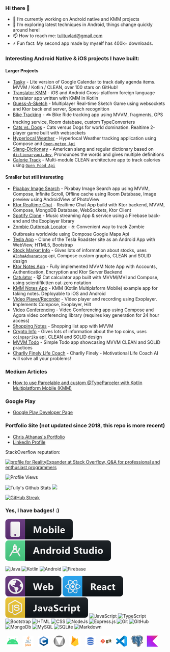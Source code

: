 ### Hi there 👋

<!--
**realityexpander/realityexpander** is a ✨ _special_ ✨ repository because its `README.md` (this file) appears on your GitHub profile.
-->

- 🔭 I’m currently working on Android native and KMM projects
- 🌱 I’m exploring latest techniques in Android, things change quickly around here!
- 📫 How to reach me: tulituvlad@gmail.com
- ⚡ Fun fact: My second app made by myself has 400k+ downloads.

### Interesting Android Native & iOS projects I have built:

#### Larger Projects
- [Tasky](https://github.com/realityexpander/Tasky) - Lite version of Google Calendar to track daily agenda items. MVVM / Kotlin / CLEAN, over 100 stars on GitHub!
- [Translator KMM](https://github.com/realityexpander/Translator_KMM) - iOS and Android Cross-platform foreign language translator app written with KMM in Kotlin
- [Guess-A-Sketch](https://github.com/realityexpander/GuessASketch) - Multiplayer Real-time Sketch Game using websockets and Ktor back end server, Speech recognition
- [Bike Tracking](https://github.com/realityexpander/BikingApp) - 🚲 Bike Ride tracking app using MVVM, fragments, GPS tracking service, Room database, custom TypeConverters
- [Cats vs. Dogs](https://github.com/realityexpander/CatsVsDogsAndroid) - Cats versus Dogs for world domination. Realtime 2-player game built with websockets
- [Hyperlocal Weather](https://github.com/realityexpander/HyperlocalWeather) - Hyperlocal Weather tracking application using Compose and [`Open-meteo Api`](https://open-meteo.com)
- [Slang-Dictionary](https://github.com/realityexpander/Slang-Dictionary) - American slang and regular dictionary based on [`dictionaryapi.dev`](https://dictionaryapi.dev), Pronounces the words and gives multiple definitions
- [Calorie Track](https://github.com/realityexpander/CalorieTrack) - Multi-module CLEAN architecture app to track calories using [`Open Food Api`](https://world.openfoodfacts.org/)

#### Smaller but still interesting
- [Pixabay Image Search](https://github.com/realityexpander/PixabayApp) - Pixabay Image Search app using MVVM, Compose, Infinite Scroll, Offline cache using Room Database, Image preview using AndroidView of PhotoView
- [Ktor Realtime Chat](https://github.com/realityexpander/KtorAndroidChat) - Realtime Chat App build with Ktor backend, MVVM, Compose, MongoDB Database, WebSockets, Ktor Client
- [Spotify Clone](https://github.com/realityexpander/SpotifyClone) - Music streaming App & service using a Firebase back-end and the Exoplayer library
- [Zombie Outbreak Locator](https://github.com/realityexpander/ZombieOutbreakLocator) -  ☣️ Convenient way to track Zombie Outbreaks worldwide using Compose Google Maps Api
- [Tesla App](https://github.com/realityexpander/TeslaRoadster) - Clone of the Tesla Roadster site as an Android App with WebView, HTML5, Bootstrap
- [Stock Market Info](https://github.com/realityexpander/StockMarketApp) - Gives lots of information about stocks, uses [`AlphaAdvanatage`](https://www.alphavantage.co/) api, Compose custom graphs, CLEAN and SOLID design
- [Ktor Notes App](https://github.com/realityexpander/KtorNoteApp) - Fully implemented MVVM Note App with Accounts, Authentication, Encryption and Ktor Server Backend
- [Catulator](https://github.com/realityexpander/Catulator) - 😸 Cat calculator app built with MVVM/MVI and Compose, using scientifikitten cat-zero notation
- [KMM Notes App](https://github.com/realityexpander/NoteAppKMM) - KMM (Kotlin Multiplaform Mobile) example app for taking notes. Deployable to iOS and Android
- [Video Player/Recorder](https://github.com/realityexpander/VideoPlayerCompose) - Video player and recording using Exoplayer. Implements Compose, Exoplayer, Hilt
- [Video Conferencing](https://github.com/realityexpander/AgoraUIKit) - Video Conferencing app using Compose and Agora video conferencing library (requires key generation for 24 hour access)
- [Shopping Notes](https://github.com/realityexpander/ShoppingNotes) - Shopping list app with MVVM
- [Crypto Info](https://github.com/realityexpander/CryptoApp) - Gives lots of information about the top coins, uses [`coinpaprika`](https://api.coinpaprika.com/) api, CLEAN and SOLID design
- [MVVM Todo](https://github.com/realityexpander/MVVMTodoApp) - Simple Todo app showcasing MVVM CLEAN and SOLID practices
- [Charlly Finely Life Coach](https://github.com/realityexpander/CharllyLifeCoach) - Charlly Finely - Motivational Life Coach AI will solve all your problems!

### Medium Articles
- [How to use Parcelable and custom @TypeParceler with Kotlin Multiplatform Mobile (KMM)](https://medium.com/@chrisathanas/how-to-use-parcels-on-kotlin-multiplatform-mobile-kmm-e29590816624)

### Google Play
- [Google Play Developer Page](https://play.google.com/store/apps/dev?id=7466162782462237210)

### Portfolio Site (not updated since 2018, this repo is more recent)
- [Chris Athanas's Portfolio](https://asd.com/resume)
- [LinkedIn Profile](https://www.linkedin.com/in//)

StackOverflow reputation: 
<!--
[<img src="https://stackoverflow-badge.herokuapp.com/api/StackOverflowBadge/2857200?maxAge=12000"/>](https://stackoverflow.com/users/2857200/RealityExpander)
-->

[<a href="https://stackoverflow.com/users/2857200/realityexpander"><img src="https://stackoverflow.com/users/flair/2857200.png?theme=dark" width="208" height="58" alt="profile for RealityExpander at Stack Overflow, Q&amp;A for professional and enthusiast programmers" title="profile for RealityExpander at Stack Overflow, Q&amp;A for professional and enthusiast programmers"></a>](https://stackoverflow.com/users/2857200/RealityExpander)

![Profile Views](https://komarev.com/ghpvc/?username=tully-8888)

![Tully's Github Stats](https://github-readme-stats.vercel.app/api?username=realityexpander&show_icons=true&hide_border=true&count_private=true&theme=midnight-purple)
<img height="180em" src="https://github-readme-stats.vercel.app/api/top-langs/?username=realityexpander&layout=compact&langs_count=7&theme=algolia"/>

[![GitHub Streak](https://streak-stats.demolab.com?user=realityexpander&border_radius=4.2&theme=midnight-purple)](https://git.io/streak-stats)

### Yes, I have badges! :)

[<img src="https://raw.githubusercontent.com/MikeCodesDotNET/ColoredBadges/master/svg/dev/misc/mobile.svg"/>]()
[<img src="https://raw.githubusercontent.com/MikeCodesDotNET/ColoredBadges/master/svg/dev/tools/android_studio.svg"/>]()

![Java](https://img.shields.io/badge/java-%23ED8B00.svg?&style=for-the-badge&logo=java&logoColor=white)
![Kotlin](https://img.shields.io/badge/kotlin-%230095D5.svg?&style=for-the-badge&logo=kotlin&logoColor=white)
![Android](https://img.shields.io/badge/Android%20-green.svg?&style=for-the-badge&logo=Android&logoColor=white)
![Firebase](https://img.shields.io/badge/firebase%20-%23039BE5.svg?&style=for-the-badge&logo=firebase)

[<img src="https://raw.githubusercontent.com/MikeCodesDotNET/ColoredBadges/master/svg/dev/misc/web.svg"/>]()
[<img src="https://raw.githubusercontent.com/MikeCodesDotNET/ColoredBadges/master/svg/dev/frameworks/react.svg"/>]()
[<img src="https://raw.githubusercontent.com/MikeCodesDotNET/ColoredBadges/master/svg/dev/languages/js.svg"/>]()
![JavaScript](https://img.shields.io/badge/javascript%20-%23323330.svg?&style=for-the-badge&logo=javascript&logoColor=%23F7DF1E)
![TypeScript](https://img.shields.io/badge/typescript-%23007ACC.svg?&style=for-the-badge&logo=typescript&logoColor=white)
![Bootstrap](https://img.shields.io/badge/bootstrap%20-%23563D7C.svg?&style=for-the-badge&logo=bootstrap&logoColor=white)
![HTML](https://img.shields.io/badge/html5%20-%23E34F26.svg?&style=for-the-badge&logo=html5&logoColor=white)
![CSS](https://img.shields.io/badge/css3%20-%231572B6.svg?&style=for-the-badge&logo=css3&logoColor=white)
![NodeJs](https://img.shields.io/badge/node.js%20-%2343853D.svg?&style=for-the-badge&logo=node.js&logoColor=white)
![Express.js](https://img.shields.io/badge/express.js-%23404d59.svg?style=for-the-badge&logo=express&logoColor=%2361DAFB)
![Git](https://img.shields.io/badge/git%20-%23F05033.svg?&style=for-the-badge&logo=git&logoColor=white)
![GitHub](https://img.shields.io/badge/github%20-%23121011.svg?&style=for-the-badge&logo=github&logoColor=white)
![MongoDb](https://img.shields.io/badge/MongoDB-%234ea94b.svg?&style=for-the-badge&logo=mongodb&logoColor=white)
![MySQL](https://img.shields.io/badge/mysql-%2300f.svg?&style=for-the-badge&logo=mysql&logoColor=white)
![SQLite](https://img.shields.io/badge/sqlite-%2307405e.svg?&style=for-the-badge&logo=sqlite&logoColor=white)
![Markdown](https://img.shields.io/badge/markdown-%23000000.svg?&style=for-the-badge&logo=markdown&logoColor=white)

<p float="left">
<!-- <img style="padding:5px;" align="center" alt="Flutter" width="35px" src="https://raw.githubusercontent.com/github/explore/cebd63002168a05a6a642f309227eefeccd92950/topics/flutter/flutter.png"/> -->
<img style="padding:5px;" align="center" alt="Android" width="35px" src="https://raw.githubusercontent.com/github/explore/80688e429a7d4ef2fca1e82350fe8e3517d3494d/topics/android/android.png"> 
<img style="padding:5px;" align="center" alt="Java" width="35px" src="https://raw.githubusercontent.com/github/explore/80688e429a7d4ef2fca1e82350fe8e3517d3494d/topics/java/java.png">
<img style="padding:5px;" align="center" alt="C" width="35px" src="https://raw.githubusercontent.com/github/explore/80688e429a7d4ef2fca1e82350fe8e3517d3494d/topics/c/c.png">
<img style="padding:5px;" align="center" alt="Material-Design" width="35px" src="https://raw.githubusercontent.com/github/explore/80688e429a7d4ef2fca1e82350fe8e3517d3494d/topics/material-design/material-design.png">
<img style="padding:5px;" align="center" alt="Firebase" width="35px" src="https://raw.githubusercontent.com/github/explore/80688e429a7d4ef2fca1e82350fe8e3517d3494d/topics/firebase/firebase.png">
<img style="padding:5px;" align="center" alt="SQL" width="35px" src="https://raw.githubusercontent.com/github/explore/80688e429a7d4ef2fca1e82350fe8e3517d3494d/topics/sql/sql.png">
<img style="padding:5px;" align="center" alt="Git" width="35px" src="https://raw.githubusercontent.com/github/explore/80688e429a7d4ef2fca1e82350fe8e3517d3494d/topics/git/git.png">
<img style="padding:5px;" align="center" alt="VS Code" width="35px" src="https://raw.githubusercontent.com/github/explore/80688e429a7d4ef2fca1e82350fe8e3517d3494d/topics/visual-studio-code/visual-studio-code.png">
<img style="padding:5px;" align="center" alt="VS Code" width="35px" src="https://raw.githubusercontent.com/github/explore/80688e429a7d4ef2fca1e82350fe8e3517d3494d/topics/postgresql/postgresql.png">
<img style="padding:5px;" align="center" alt="VS Code" width="35px" src="https://raw.githubusercontent.com/github/explore/80688e429a7d4ef2fca1e82350fe8e3517d3494d/topics/kotlin/kotlin.png">
</p>

